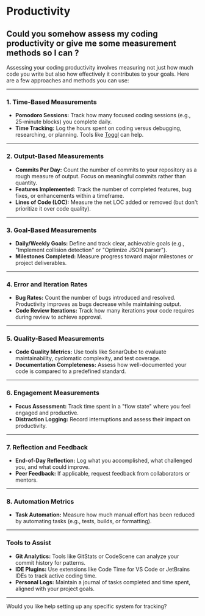 # Productivity

## Could you somehow assess my coding productivity or give me some measurement methods so I can ?

Assessing your coding productivity involves measuring not just how much code you write but also how effectively it contributes to your goals. Here are a few approaches and methods you can use:

---

### **1. Time-Based Measurements**

-   **Pomodoro Sessions:** Track how many focused coding sessions (e.g., 25-minute blocks) you complete daily.
-   **Time Tracking:** Log the hours spent on coding versus debugging, researching, or planning. Tools like [Toggl](https://toggl.com/) can help.

---

### **2. Output-Based Measurements**

-   **Commits Per Day:** Count the number of commits to your repository as a rough measure of output. Focus on meaningful commits rather than quantity.
-   **Features Implemented:** Track the number of completed features, bug fixes, or enhancements within a timeframe.
-   **Lines of Code (LOC):** Measure the net LOC added or removed (but don't prioritize it over code quality).

---

### **3. Goal-Based Measurements**

-   **Daily/Weekly Goals:** Define and track clear, achievable goals (e.g., "Implement collision detection" or "Optimize JSON parser").
-   **Milestones Completed:** Measure progress toward major milestones or project deliverables.

---

### **4. Error and Iteration Rates**

-   **Bug Rates:** Count the number of bugs introduced and resolved. Productivity improves as bugs decrease while maintaining output.
-   **Code Review Iterations:** Track how many iterations your code requires during review to achieve approval.

---

### **5. Quality-Based Measurements**

-   **Code Quality Metrics:** Use tools like SonarQube to evaluate maintainability, cyclomatic complexity, and test coverage.
-   **Documentation Completeness:** Assess how well-documented your code is compared to a predefined standard.

---

### **6. Engagement Measurements**

-   **Focus Assessment:** Track time spent in a "flow state" where you feel engaged and productive.
-   **Distraction Logging:** Record interruptions and assess their impact on productivity.

---

### **7. Reflection and Feedback**

-   **End-of-Day Reflection:** Log what you accomplished, what challenged you, and what could improve.
-   **Peer Feedback:** If applicable, request feedback from collaborators or mentors.

---

### **8. Automation Metrics**

-   **Task Automation:** Measure how much manual effort has been reduced by automating tasks (e.g., tests, builds, or formatting).

---

### Tools to Assist

-   **Git Analytics:** Tools like GitStats or CodeScene can analyze your commit history for patterns.
-   **IDE Plugins:** Use extensions like Code Time for VS Code or JetBrains IDEs to track active coding time.
-   **Personal Logs:** Maintain a journal of tasks completed and time spent, aligned with your project goals.

---

Would you like help setting up any specific system for tracking?
